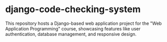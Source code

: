 # django-code-checking-system
This repository hosts a Django-based web application project for the "Web Application Programming" course, showcasing features like user authentication, database management, and responsive design.
